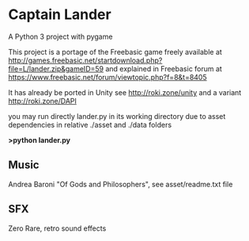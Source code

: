 
# Captain Lander

A Python 3 project with pygame

This project is a portage of the Freebasic game freely available at http://games.freebasic.net/startdownload.php?file=L/lander.zip&gameID=59
and explained in Freebasic forum at https://www.freebasic.net/forum/viewtopic.php?f=8&t=8405 

It has already be ported in Unity see http://roki.zone/unity and a variant http://roki.zone/DAPI  

you may run directly lander.py in its working directory due to asset dependencies in relative ./asset and ./data folders

**>python lander.py** 
## Music 
Andrea Baroni "Of Gods and Philosophers", see asset/readme.txt file

## SFX
Zero Rare, retro sound effects
